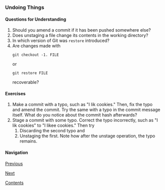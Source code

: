### Undoing Things

#### Questions for Understanding
1. Should you amend a commit if it has been pushed somewhere else?
1. Does unstaging a file change its contents in the working directory?
1. In which version of Git was `restore` introduced?
1. Are changes made with
   ```
   git checkout -1. FILE
   ```
   or
   ```
   git restore FILE
   ```
   recoverable?

#### Exercises
1. Make a commit with a typo, such as "I lik cookies."
   Then, fix the typo and amend the commit.
   Try the same with a typo in the commit message itself.
   What do you notice about the commit hash afterwards?
1. Stage a commit with some typo.
   Correct the typo incorrectly,
   such as "I lik cookies" to "I likee cookies."
   Then try
   1. Discarding the second typo and
   1. Unstaging the first.
   Note how after the unstage operation, the typo remains.

#### Navigation
[Previous][c2_3]

[Next][c2_5]

[Contents][c2]

[c2_3]: <chapter_2_2.md>
[c2_5]: <chapter_2_5.md>
[c2]: <../pro_git_supplement.md>

